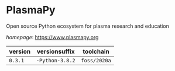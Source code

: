 # PlasmaPy

Open source Python ecosystem for plasma research and education

*homepage*: <https://www.plasmapy.org>

version | versionsuffix | toolchain
--------|---------------|----------
``0.3.1`` | ``-Python-3.8.2`` | ``foss/2020a``
